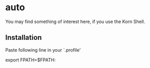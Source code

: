 auto
====

You may find something of interest here, if you use the Korn Shell.

## Installation

Paste following line in your `.profile'

  export FPATH=$FPATH:<Path to this directory>
